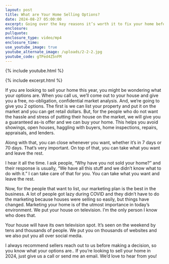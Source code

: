 ```yaml
---
layout: post
title: What are Your Home Selling Options?
date: 2024-08-27 05:00:00
excerpt: Going over the key reasons it’s worth it to fix your home before selling.
enclosure:
pullquote:
enclosure_type: video/mp4
enclosure_time:
use_youtube_image: true
youtube_alternate_image: /uploads/2-2-2.jpg
youtube_code: gTPed4Z5nFM
---
```

{% include youtube.html %}

{% include excerpt.html %}

If you are looking to sell your home this year, you might be wondering what your options are. When you call us, we’ll come out to your house and give you a free, no-obligation, confidential market analysis. And, we’re going to give you 2 options. The first is we can list your property and put it on the market and you can get retail dollars. But, for the people who do not want the hassle and stress of putting their house on the market, we will give you a guaranteed as-is offer and we can buy your home. This helps you avoid showings, open houses, haggling with buyers, home inspections, repairs, appraisals, and lenders.

Along with that, you can close whenever you want, whether it’s in 7 days or 70 days. That’s very important. On top of that, you can take what you want and leave the rest.

I hear it all the time. I ask people, “Why have you not sold your home?” and their response is usually, “We have all this stuff and we didn’t know what to do with it.” I can take care of that for you. You can take what you want and leave the rest.

Now, for the people that want to list, our marketing plan is the best in the business. A lot of people got lazy during COVID and they didn’t have to do the marketing because houses were selling so easily, but things have changed. Marketing your home is of the utmost importance in today’s environment. We put your house on television. I’m the only person I know who does that.

Your house will have its own television spot. It’s seen on the weekend by tens and thousands of people. We put you on thousands of websites and we also put you all over social media.

I always recommend sellers reach out to us before making a decision, so you know what your options are.. If you’re looking to sell your home in 2024, just give us a call or send me an email. We’d love to hear from you!
